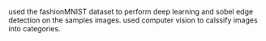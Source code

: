 used the fashionMNIST dataset to perform deep learning and sobel edge detection on the samples images.
used computer vision to calssify images into categories.
